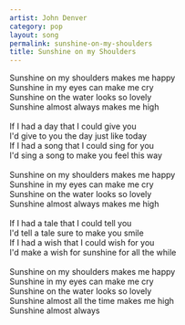 ```yaml
---
artist: John Denver
category: pop
layout: song
permalink: sunshine-on-my-shoulders
title: Sunshine on my Shoulders
---
```


Sunshine on my shoulders makes me happy<br>
Sunshine in my eyes can make me cry<br>
Sunshine on the water looks so lovely<br>
Sunshine almost always makes me high<br>
<br>
If I had a day that I could give you<br>
I'd give to you the day just like today<br>
If I had a song that I could sing for you<br>
I'd sing a song to make you feel this way<br>
<br>
Sunshine on my shoulders makes me happy<br>
Sunshine in my eyes can make me cry<br>
Sunshine on the water looks so lovely<br>
Sunshine almost always makes me high<br>
<br>
If I had a tale that I could tell you<br>
I'd tell a tale sure to make you smile<br>
If I had a wish that I could wish for you<br>
I'd make a wish for sunshine for all the while<br>
<br>
Sunshine on my shoulders makes me happy<br>
Sunshine in my eyes can make me cry<br>
Sunshine on the water looks so lovely<br>
Sunshine almost all the time makes me high<br>
Sunshine almost always